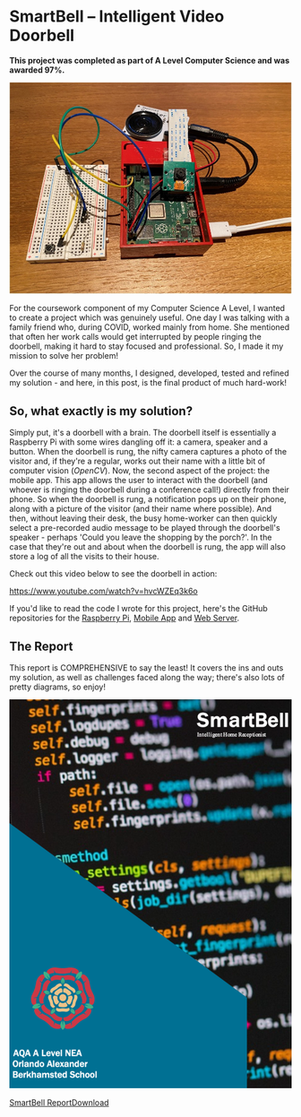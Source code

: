 # **SmartBell – Intelligent Video Doorbell**


**This project was **completed** as part of A Level Computer Science and was awarded 97%.**

![](images/image.jpeg)

For the coursework component of my Computer Science A Level, I wanted to create a project which was genuinely useful. One day I was talking with a family friend who, during COVID, worked mainly from home. She mentioned that often her work calls would get interrupted by people ringing the doorbell, making it hard to stay focused and professional. So, I made it my mission to solve her problem!

Over the course of many months, I designed, developed, tested and refined my solution - and here, in this post, is the final product of much hard-work!

## **So, what exactly is my solution?**

Simply put, it's a doorbell with a brain. The doorbell itself is essentially a Raspberry Pi with some wires dangling off it: a camera, speaker and a button. When the doorbell is rung, the nifty camera captures a photo of the visitor and, if they're a regular, works out their name with a little bit of computer vision (_OpenCV_). Now, the second aspect of the project: the mobile app. This app allows the user to interact with the doorbell (and whoever is ringing the doorbell during a conference call!) directly from their phone. So when the doorbell is rung, a notification pops up on their phone, along with a picture of the visitor (and their name where possible). And then, without leaving their desk, the busy home-worker can then quickly select a pre-recorded audio message to be played through the doorbell's speaker - perhaps 'Could you leave the shopping by the porch?'. In the case that they're out and about when the doorbell is rung, the app will also store a log of all the visits to their house.

Check out this video below to see the doorbell in action:

https://www.youtube.com/watch?v=hvcWZEq3k6o

If you'd like to read the code I wrote for this project, here's the GitHub repositories for the [Raspberry Pi](https://github.com/orlandoalexander/ComputerScience-A-Level-NEA-RPi), [Mobile App](https://github.com/orlandoalexander/ComputerScience-NEA-App) and [Web Server](https://github.com/orlandoalexander/Computer-Science-A-Level-NEA-Web-Server).

## The Report

This report is COMPREHENSIVE to say the least! It covers the ins and outs my solution, as well as challenges faced along the way; there's also lots of pretty diagrams, so enjoy!

![](images/screenshot-2022-10-14-at-13.10.06-1.png)

[SmartBell Report](https://orlandoalexander.wordpress.com/wp-content/uploads/2022/10/smartbell-report.docx)[Download](https://orlandoalexander.wordpress.com/wp-content/uploads/2022/10/smartbell-report.docx)
